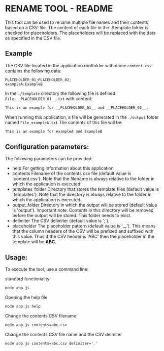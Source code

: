 # RENAME TOOL - README
This tool can be used to rename multiple file names and their contents based on a CSV-file. The content of each file in the ./template folder is checked for placeholders. The placeholders will be replaced with the data as specified in the CSV file.


## Example

The CSV file located in the application rootfolder with name ```content.csv``` contains the following data:
``` csv
PLACEHOLDER_01;PLACEHOLDER_02;
exampleA;ExampleB
```

In the ```./template``` directory the following file is defined: ```File___PLACEHOLDER_01__.txt``` with content:
``` txt
This is an example for __PLACEHOLDER_01__ and __PLACEHOLDER_02__.
```

When running this application, a file will be generated in the ```./output``` folder named ```File_exampleA.txt```
The contents of this file will be:
``` txt
This is an example for exampleA and ExampleB
```


## Configuration parameters:
The following parameters can be provided:
* help
  For getting information about this application
* contents
   Filename of the contents csv file (default value is 'content.csv'). Note that the filename is always relative to the folder in which the application is executed.
* templates_folder
  Directory that stores the template files (default value is 'templates'). Note that the directory is always relative to the folder in which the application is executed.
* output_folder
  Directory in which the output will be stored (default value is 'output'). Important note: Contents in this directory will be removed before the output will be stored. This folder needs to exist.
* delimiter
  The CSV delimiter (default value is ';').
* placeholder
  The placeholder pattern (default value is '__'). This means that the column headers of the CSV will be prefixed and suffixed with this value. Thus if the CSV header is 'ABC' then the placeholder in the template will be __ABC__.


## Usage:
To execute the tool, use a command line:

standard functionality 
``` cmd
node app.js
```

Opening the help file
``` cmd
node app.js help
```

Change the contents CSV filename
``` cmd
node app.js contents=abc.csv
```

Change the contents CSV file name and the CSV delmiter
``` cmd
node app.js contents=abc.csv delimiter=","
``` 
